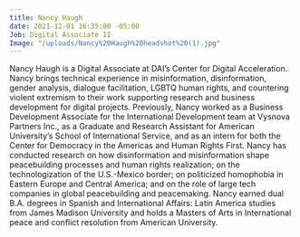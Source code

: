 ```yaml
---
title: Nancy Haugh
date: 2021-12-01 16:35:00 -05:00
Job: Digital Associate II
Image: "/uploads/Nancy%20Haugh%20headshot%20(1).jpg"
---
```


Nancy Haugh is a Digital Associate at DAI’s Center for Digital Acceleration. Nancy brings technical experience in misinformation, disinformation, gender analysis, dialogue facilitation, LGBTQ human rights, and countering violent extremism to their work supporting research and business development for digital projects. Previously, Nancy worked as a Business Development Associate for the International Development team at Vysnova Partners Inc., as a Graduate and Research Assistant for American University’s School of International Service, and as an intern for both the Center for Democracy in the Americas and Human Rights First. Nancy has conducted research on how disinformation and misinformation shape peacebuilding processes and human rights realization; on the technologization of the U.S.-Mexico border; on politicized homophobia in Eastern Europe and Central America; and on the role of large tech companies in global peacebuilding and peacemaking. Nancy earned dual B.A. degrees in Spanish and International Affairs: Latin America studies from James Madison University and holds a Masters of Arts in International peace and conflict resolution from American University. 